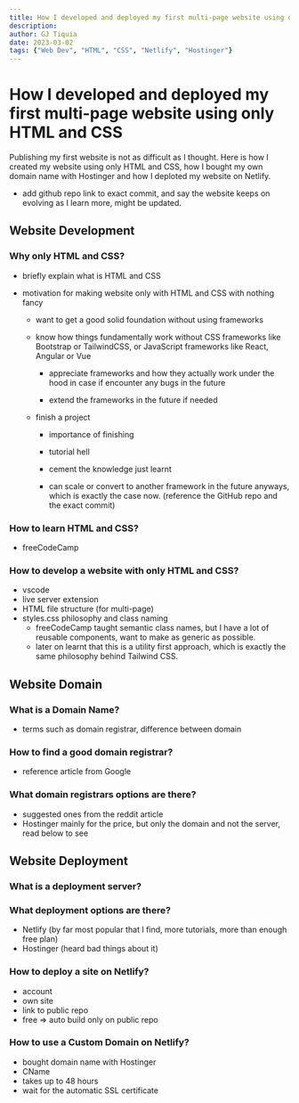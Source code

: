 ```yaml
---
title: How I developed and deployed my first multi-page website using only HTML and CSS
description:
author: GJ Tiquia
date: 2023-03-02
tags: {"Web Dev", "HTML", "CSS", "Netlify", "Hostinger"}
---
```


# How I developed and deployed my first multi-page website using only HTML and CSS

Publishing my first website is not as difficult as I thought. Here is how I created my website using only HTML and CSS, how I bought my own domain name with Hostinger and how I deploted my website on Netlify.

- add github repo link to exact commit, and say the website keeps on evolving as I learn more, might be updated.

## Website Development

### Why only HTML and CSS?

- briefly explain what is HTML and CSS
- motivation for making website only with HTML and CSS with nothing fancy

  - want to get a good solid foundation without using frameworks

  - know how things fundamentally work without CSS frameworks like Bootstrap or TailwindCSS, or JavaScript frameworks like React, Angular or Vue

    - appreciate frameworks and how they actually work under the hood in case if encounter any bugs in the future

    - extend the frameworks in the future if needed

  - finish a project
  
    - importance of finishing

    - tutorial hell

    - cement the knowledge just learnt

    - can scale or convert to another framework in the future anyways, which is exactly the case now. (reference the GitHub repo and the exact commit)

### How to learn HTML and CSS?

- freeCodeCamp

### How to develop a website with only HTML and CSS?

- vscode
- live server extension
- HTML file structure (for multi-page)
- styles.css philosophy and class naming
  - freeCodeCamp taught semantic class names, but I have a lot of reusable components, want to make as generic as possible.
  - later on learnt that this is a utility first approach, which is exactly the same philosophy behind Tailwind CSS. 

## Website Domain

### What is a Domain Name?

- terms such as domain registrar, difference between domain 

### How to find a good domain registrar?

- reference article from Google

### What domain registrars options are there?

- suggested ones from the reddit article
- Hostinger mainly for the price, but only the domain and not the server, read below to see

## Website Deployment

### What is a deployment server?

### What deployment options are there?

- Netlify (by far most popular that I find, more tutorials, more than enough free plan)
- Hostinger (heard bad things about it)

### How to deploy a site on Netlify?

- account
- own site
- link to public repo
- free => auto build only on public repo

### How to use a Custom Domain on Netlify?

- bought domain name with Hostinger
- CName
- takes up to 48 hours
- wait for the automatic SSL certificate